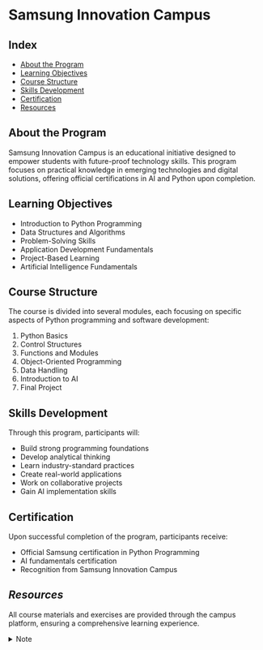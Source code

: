 # Samsung Innovation Campus

## Index
- [About the Program](#about-the-program)
- [Learning Objectives](#learning-objectives)
- [Course Structure](#course-structure)
- [Skills Development](#skills-development)
- [Certification](#certification)
- [Resources](#resources)

## About the Program

Samsung Innovation Campus is an educational initiative designed to empower students with future-proof technology skills. This program focuses on practical knowledge in emerging technologies and digital solutions, offering official certifications in AI and Python upon completion.

## Learning Objectives

- Introduction to Python Programming
- Data Structures and Algorithms
- Problem-Solving Skills
- Application Development Fundamentals
- Project-Based Learning
- Artificial Intelligence Fundamentals

## Course Structure

The course is divided into several modules, each focusing on specific aspects of Python programming and software development:

1. Python Basics
2. Control Structures
3. Functions and Modules
4. Object-Oriented Programming
5. Data Handling
6. Introduction to AI
7. Final Project

## Skills Development

Through this program, participants will:
- Build strong programming foundations
- Develop analytical thinking
- Learn industry-standard practices
- Create real-world applications
- Work on collaborative projects
- Gain AI implementation skills

## Certification

Upon successful completion of the program, participants receive:
- Official Samsung certification in Python Programming
- AI fundamentals certification
- Recognition from Samsung Innovation Campus

## _Resources_

All course materials and exercises are provided through the campus platform, ensuring a comprehensive learning experience.

 <details>
   <summary>Note</summary>
      <h3>This repository contains my work and projects developed during the Samsung Innovation Campus program.</h3>
      <p>"The information within these sites, which are my property and the property of Samsung, is itself cited multiple times in the articles"<p>
        <ul>
           <li><a href="https://www.notion.so/Python-IA-262e58af1807800ea99bfd36a970489e">Data structure and algorithm's</a></li>
           <li><a href="https://www.notion.so/Python-3d3f55f171d94256aff5f8cdea3a4509?source=copy_link">Fundamental Knowledge about Python</a></li>
        </ul>
</details>
